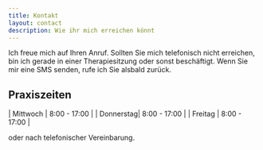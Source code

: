 ```yaml
---
title: Kontakt
layout: contact
description: Wie ihr mich erreichen könnt
---
```


 Ich freue mich auf Ihren Anruf. Sollten Sie mich telefonisch nicht erreichen, bin ich gerade in einer Therapiesitzung oder sonst beschäftigt. Wenn Sie mir eine SMS senden, rufe ich Sie alsbald zurück.

## Praxiszeiten

| Mittwoch  | 8:00 - 17:00    |
| Donnerstag| 8:00 - 17:00    |
| Freitag   | 8:00 - 17:00    |

oder nach telefonischer Vereinbarung.
